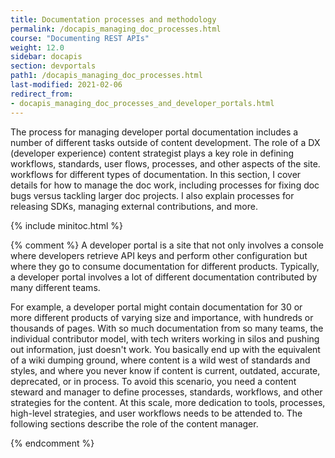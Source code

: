 ```yaml
---
title: Documentation processes and methodology
permalink: /docapis_managing_doc_processes.html
course: "Documenting REST APIs"
weight: 12.0
sidebar: docapis
section: devportals
path1: /docapis_managing_doc_processes.html
last-modified: 2021-02-06
redirect_from:
- docapis_managing_doc_processes_and_developer_portals.html
---
```


The process for managing developer portal documentation includes a number of different tasks outside of content development. The role of a DX (developer experience) content strategist plays a key role in defining workflows, standards, user flows, processes, and other aspects of the site. workflows for different types of documentation. In this section, I cover details for how to manage the doc work, including processes for fixing doc bugs versus tackling larger doc projects. I also explain processes for releasing SDKs, managing external contributions, and more.

{% include minitoc.html %}


{% comment %}
A developer portal is a site that not only involves a console where developers retrieve API keys and perform other configuration but where they go to consume documentation for different products. Typically, a developer portal involves a lot of different documentation contributed by many different teams.

For example, a developer portal might contain documentation for 30 or more different products of varying size and importance, with hundreds or thousands of pages. With so much documentation from so many teams, the individual contributor model, with tech writers working in silos and pushing out information, just doesn't work. You basically end up with the equivalent of a wiki dumping ground, where content is a wild west of standards and styles, and where you never know if content is current, outdated, accurate, deprecated, or in process. To avoid this scenario, you need a content steward and manager to define processes, standards, workflows, and other strategies for the content. At this scale, more dedication to tools, processes, high-level strategies, and user workflows needs to be attended to. The following sections describe the role of the content manager.

{% endcomment %}
